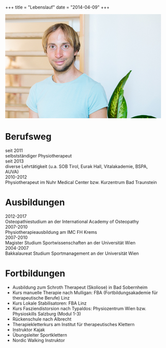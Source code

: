 +++
title = "Lebenslauf"
date = "2014-04-09"
+++

<img src="/img/lebenslauf.jpg" >


# Berufsweg

<div class="table">
  <div class="table-row">
    <div class="table-cell">seit 2011</div>
    <div class="table-cell">selbstständiger Physiotherapeut </div>
  </div>
 <div class="table-row">
    <div class="table-cell">seit 2013</div>
    <div class="table-cell">diverse Lehrtätigkeit (u.a. SOB Tirol, Eurak Hall, Vitalakademie, BSPA, AUVA)</div>
  </div>
 <div class="table-row">
    <div class="table-cell">2010-2012</div>
    <div class="table-cell">Physiotherapeut im Nuhr Medical Center bzw. Kurzentrum Bad Traunstein</div>
  </div>
</div>

# Ausbildungen

<div class="table">
  <div class="table-row">
    <div class="table-cell">2012-2017</div>
    <div class="table-cell">Osteopathiestudium an der International Academy of Osteopathy</div>
  </div>
  <div class="table-row">
    <div class="table-cell">2007-2010</div>
    <div class="table-cell">Physiotherapieausbildung am IMC FH Krems</div>
  </div>
  <div class="table-row">
    <div class="table-cell">2007-2010</div>
    <div class="table-cell">Magister Studium Sportwissenschaften an der Universität Wien
  </div>
  <div class="table-row">
    <div class="table-cell">2004-2007</div>
    <div class="table-cell">Bakkalaureat Studium Sportmanagement an der Universität Wien</div>
  </div>
</div>


# Fortbildungen

* Ausbildung zum Schroth Therapeut (Skoliose) in Bad Sobernheim 
*  Kurs manuelle Therapie nach Mulligan: FBA (Fortbildungsakademie für therapeutische Berufe) Linz
* Kurs Lokale Stabilisatoren: FBA  Linz 
* Kurs Fasziendistorsion nach Typaldos: Physiozentrum Wien bzw. Physioskills Salzburg (Modul 1-3) 
* Rückenschule nach Albrecht
* Therapiekletterkurs am Institut für therapeutisches Klettern 
* Instruktor Kajak 
* Übungsleiter Sportklettern 
* Nordic Walking Instruktor